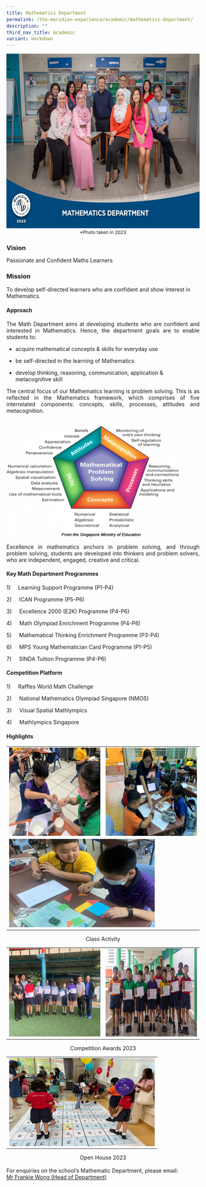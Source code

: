 ```yaml
---
title: Mathematics Department
permalink: /the-meridian-experience/academic/mathematics-department/
description: ""
third_nav_title: Academic
variant: markdown
---
```

<img src="/images/Our%20Staff/2023%20Dept%20Photos/Math__Formal_min.jpg" style="width:650px;height:455px;float:center">
<p style="margin-bottom:0; margin-top:0; font-size: 12px; text-align:center;">*Photo taken in 2023</p>

<h3 style="margin-bottom:0; margin-top:1;"> Vision</h3>
<p>Passionate and Confident Maths Learners</p>

### Mission
<p>To develop self-directed learners who are confident and show interest in Mathematics.</p>

#### Approach
<p align="justify">The Math Department aims at developing students who are confident and interested in Mathematics. Hence, the department goals are to enable students to:</p>

*   acquire mathematical concepts &amp; skills for everyday use  
    
*   be self-directed in the learning of Mathematics  
    
*   develop thinking, reasoning, communication, application &amp; metacognitive skill

<p align="justify">The central focus of our Mathematics learning is problem solving. This is as reflected in the Mathematics framework, which comprises of five interrelated components: concepts, skills, processes, attitudes and metacognition.</p>
<br>

<img src="/images/The%20Meridian%20Experience/Math%20Dept/mathematics-department-maths-720x486.png" style="width:450px;height:290px;float:center">

<p align="justify">Excellence in mathematics anchors in problem solving, and through problem solving, students are developed into thinkers and problem solvers, who are independent, engaged, creative and critical.</p>

#### Key Math Department Programmes

1)&nbsp;&nbsp;&nbsp;&nbsp; Learning Support Programme (P1-P4)

2)&nbsp;&nbsp;&nbsp;&nbsp; ICAN Programme (P5-P6)

3)&nbsp;&nbsp;&nbsp;&nbsp; Excellence 2000 (E2K) Programme (P4-P6)

4)&nbsp;&nbsp;&nbsp;&nbsp; Math Olympiad Enrichment Programme (P4-P6)

5)&nbsp;&nbsp;&nbsp;&nbsp; Mathematical Thinking Enrichment Programme (P3-P4)

6)&nbsp;&nbsp;&nbsp;&nbsp; MPS Young Mathematician Card Programme (P1-P5)

7)&nbsp;&nbsp;&nbsp;&nbsp; SINDA Tuition Programme (P4-P6)


#### Competition Platform

1)&nbsp;&nbsp;&nbsp;&nbsp; Raffles World Math Challenge

2)&nbsp;&nbsp;&nbsp;&nbsp; National Mathematics Olympiad Singapore (NMOS)

3)&nbsp;&nbsp;&nbsp;&nbsp; Visual Spatial Mathlympics

4)&nbsp;&nbsp;&nbsp;&nbsp; Mathlympics Singapore

#### Highlights

<table style="width:100%">
  <tbody><tr>
    <td><img src="/images/The%20Meridian%20Experience/Math%20Dept/2024_Math2.jpg" style="width:380px;height:230px;float:center"></td>
    <td><img src="/images/The%20Meridian%20Experience/Math%20Dept/2024_Math3.jpg" style="width:380px;height:230px;float:center"></td>
  </tr>
		<tr>
    <td colspan="2"><img src="/images/The%20Meridian%20Experience/Math%20Dept/2024_Math4.jpg" style="width:380px;height:230px;float:center"></td>
	</tr>
</tbody></table>
<p style="margin-bottom:0; margin-top:0; text-align:center;">Class Activity</p>

<table style="width:100%">
  <tbody><tr>
    <td><img src="/images/The%20Meridian%20Experience/Math%20Dept/2024_Math5.jpg" style="width:380px;height:230px;float:center"></td>
    <td><img src="/images/The%20Meridian%20Experience/Math%20Dept/2024_Math6.jpg" style="width:380px;height:230px;float:center"></td>
  </tr>
</tbody></table>
<p style="margin-bottom:0; margin-top:0; text-align:center;">Competition Awards 2023</p>

<table style="width:100%">
  <tbody>
		<tr>
    <td colspan="2"><img src="/images/The%20Meridian%20Experience/Math%20Dept/2024_Math1.jpg" style="width:380px;height:230px;float:center"></td>
	</tr>
</tbody></table>
<p style="margin-bottom:0; margin-top:0; text-align:center;">Open House 2023</p>

<br>
For enquiries on the school’s Mathematic Department, please email:<br>
<a href="mailto:wong_hoe_shyan@moe.edu.sg">Mr Frankie Wong (Head of Department)</a>
